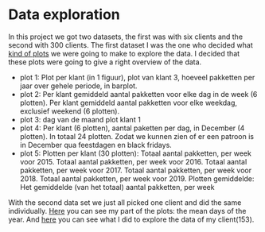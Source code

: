 # Data exploration

In this project we got two datasets, the first was with six clients and the second with 300 clients. The first dataset I was the one who decided what [kind of plots](https://github.com/Laurinevdstolpe/minor-data-science/blob/main/Data%20preprocessing/2021-01-12%20(9).png) we were going to make to explore the data. I decided that these plots were going to give a right overview of the data.

- plot 1: Plot per klant (in 1 figuur), plot van klant 3, hoeveel pakketten per jaar over gehele periode, in barplot.
- plot 2: Per klant gemiddeld aantal pakketten voor elke dag in de week (6 plotten). Per klant gemiddeld aantal pakketten voor elke weekdag, exclusief weekend (6 plotten).
- plot 3: dag van de maand plot klant 1
- plot 4: Per klant (6 plotten), aantal paketten per dag, in December (4 plotten). In totaal 24 plotten.
Zodat we kunnen zien of er een patroon is in December qua feestdagen en black fridays.
- plot 5: Plotten per klant (30 plotten): Totaal aantal pakketten, per week voor 2015. Totaal aantal pakketten, per week voor 2016. Totaal aantal pakketten, per week voor 2017. Totaal aantal pakketten, per week voor 2018. Totaal aantal pakketten, per week voor 2019. Plotten gemiddelde: Het gemiddelde (van het totaal) aantal pakketten, per week


With the second data set we just all picked one client and did the same individually. [Here](https://github.com/Laurinevdstolpe/minor-data-science/blob/main/Data%20preprocessing/(6)klanten%20gem%20dagen%20van%20het%20jaar.ipynb) you can see my part of the plots: the mean days of the year. And [here](https://github.com/Laurinevdstolpe/minor-data-science/blob/main/Data%20preprocessing/klant%20153%20overzicht.ipynb) you can see what I did to explore the data of my client(153). 
